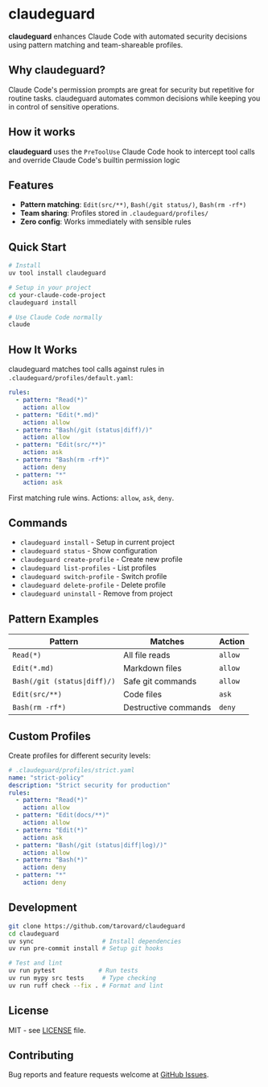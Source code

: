 # claudeguard



**claudeguard** enhances Claude Code with automated security decisions using pattern matching and team-shareable profiles.

## Why claudeguard?

Claude Code's permission prompts are great for security but repetitive for routine tasks. claudeguard automates common decisions while keeping you in control of sensitive operations.

## How it works

**claudeguard** uses the `PreToolUse` Claude Code hook to intercept tool calls and override Claude Code's builtin permission logic

## Features

- **Pattern matching**: `Edit(src/**)`, `Bash(/git status/)`, `Bash(rm -rf*)`
- **Team sharing**: Profiles stored in `.claudeguard/profiles/`
- **Zero config**: Works immediately with sensible rules

## Quick Start

```bash
# Install
uv tool install claudeguard

# Setup in your project
cd your-claude-code-project
claudeguard install

# Use Claude Code normally
claude
```

## How It Works

claudeguard matches tool calls against rules in `.claudeguard/profiles/default.yaml`:

```yaml
rules:
  - pattern: "Read(*)"
    action: allow
  - pattern: "Edit(*.md)"
    action: allow
  - pattern: "Bash(/git (status|diff)/)"
    action: allow
  - pattern: "Edit(src/**)"
    action: ask
  - pattern: "Bash(rm -rf*)"
    action: deny
  - pattern: "*"
    action: ask
```

First matching rule wins. Actions: `allow`, `ask`, `deny`.

## Commands

- `claudeguard install` - Setup in current project
- `claudeguard status` - Show configuration
- `claudeguard create-profile` - Create new profile
- `claudeguard list-profiles` - List profiles
- `claudeguard switch-profile` - Switch profile
- `claudeguard delete-profile` - Delete profile
- `claudeguard uninstall` - Remove from project

## Pattern Examples

| Pattern | Matches | Action |
|---------|---------|--------|
| `Read(*)` | All file reads | `allow` |
| `Edit(*.md)` | Markdown files | `allow` |
| `Bash(/git (status\|diff)/)` | Safe git commands | `allow` |
| `Edit(src/**)` | Code files | `ask` |
| `Bash(rm -rf*)` | Destructive commands | `deny` |

## Custom Profiles

Create profiles for different security levels:

```yaml
# .claudeguard/profiles/strict.yaml
name: "strict-policy"
description: "Strict security for production"
rules:
  - pattern: "Read(*)"
    action: allow
  - pattern: "Edit(docs/**)"
    action: allow
  - pattern: "Edit(*)"
    action: ask
  - pattern: "Bash(/git (status|diff|log)/)"
    action: allow
  - pattern: "Bash(*)"
    action: deny
  - pattern: "*"
    action: deny
```

## Development

```bash
git clone https://github.com/tarovard/claudeguard
cd claudeguard
uv sync                   # Install dependencies
uv run pre-commit install # Setup git hooks

# Test and lint
uv run pytest            # Run tests
uv run mypy src tests     # Type checking
uv run ruff check --fix . # Format and lint
```

## License

MIT - see [LICENSE](LICENSE) file.

## Contributing

Bug reports and feature requests welcome at [GitHub Issues](https://github.com/tarovard/claudeguard/issues).
